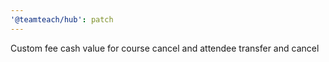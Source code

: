 ```yaml
---
'@teamteach/hub': patch
---
```


Custom fee cash value for course cancel and attendee transfer and cancel
